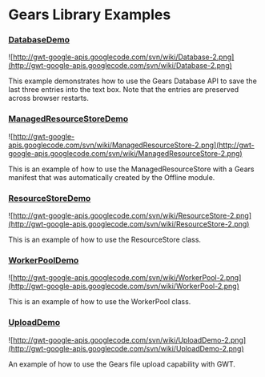 # Gears Library Examples #

### [DatabaseDemo](http://gwt.google.com/samples/databasedemo-1.3.0/DatabaseDemo.html) ###

![http://gwt-google-apis.googlecode.com/svn/wiki/Database-2.png](http://gwt-google-apis.googlecode.com/svn/wiki/Database-2.png)

This example demonstrates how to use the Gears Database API to save the last three entries into the text box. Note that the entries are preserved across browser restarts.

### [ManagedResourceStoreDemo](http://gwt.google.com/samples/managedresourcestoredemo-1.3.0/managedresourcestoredemo/ManagedResourceStoreDemo.html) ###

![http://gwt-google-apis.googlecode.com/svn/wiki/ManagedResourceStore-2.png](http://gwt-google-apis.googlecode.com/svn/wiki/ManagedResourceStore-2.png)

This is an example of how to use the ManagedResourceStore with a Gears manifest that was automatically created by the Offline module.

### [ResourceStoreDemo](http://gwt.google.com/samples/resourcestoredemo-1.3.0/ResourceStoreDemo.html) ###

![http://gwt-google-apis.googlecode.com/svn/wiki/ResourceStore-2.png](http://gwt-google-apis.googlecode.com/svn/wiki/ResourceStore-2.png)

This is an example of how to use the ResourceStore class.

### [WorkerPoolDemo](http://gwt.google.com/samples/workerpooldemo-1.3.0/WorkerPoolDemo.html) ###

![http://gwt-google-apis.googlecode.com/svn/wiki/WorkerPool-2.png](http://gwt-google-apis.googlecode.com/svn/wiki/WorkerPool-2.png)

This is an example of how to use the WorkerPool class.

### [UploadDemo](http://gwt.google.com/samples/uploaddemo-1.3.0/UploadDemo.html) ###

![http://gwt-google-apis.googlecode.com/svn/wiki/UploadDemo-2.png](http://gwt-google-apis.googlecode.com/svn/wiki/UploadDemo-2.png)

An example of how to use the Gears file upload capability with GWT.